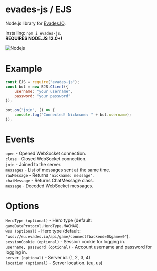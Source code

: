 # evades-js / EJS
Node.js library for [Evades.IO](https://evades.io/ "Evades.IO").

Installing: `npm i evades-js`.\
**REQUIRES NODE.JS 12.0+!**

![Nodejs](https://img.shields.io/badge/-Node.js%2012.0%2B-brightgreen?style=for-the-badge&logo=node.js&labelColor=1a1a1a)

# Example
```javascript
const EJS = require("evades-js");
const bot = new EJS.Client({
    username: "your username",
    password: "your password"
});

bot.on("join", () => {
    console.log("Connected! Nickname: " + bot.username);
});
```

# Events
`open` - Opened WebSocket connection.\
`close` - Closed WebSocket connection.\
`join` - Joined to the server.\
`messages` - List of messages sent at the same time.\
`rawMessage` - Returns `"nickname: message"`.\
`chatMessage` - Returns ChatMessage class.\
`message` - Decoded WebSocket messages.

# Options
`HeroType (optional)` - Hero type (default: `gameDataProtocol.HeroType.MAGMAX`).\
`wss (optional)` - Hero type (default: `"wss://eu.evades.io/api/game/connect?backend=0&game=0"`).\
`sessionCookie (optional)` - Session cookie for logging in.\
`username, password (optional)` - Account username and password for logging in.\
`server (optional)` - Server id. (1, 2, 3, 4)\
`location (optional)` - Server location. (eu, us)
